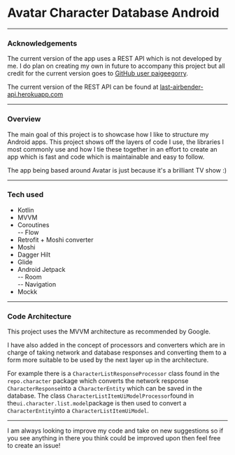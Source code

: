 
# Avatar Character Database Android  
***
### Acknowledgements  
The current version of the app uses a REST API which is not developed by me. I do plan on creating my own in future to accompany this project but all credit for the current version goes to [GitHub user paigeegorry](https://github.com/paigeegorry/last-airbender-api).   
  
The current version of the REST API can be found at [last-airbender-api.herokuapp.com](https://last-airbender-api.herokuapp.com/)  
***  
### Overview  
The main goal of this project is to showcase how I like to structure my Android apps. This project shows off the layers of code I use, the libraries I most commonly use and how I tie these together in an effort to create an app which is fast and code which is maintainable and easy to follow.  
  
The app being based around Avatar is just because it's a brilliant TV show :)  
***  
### Tech used  
 - Kotlin  
 - MVVM  
 - Coroutines  
 -- Flow  
 - Retrofit + Moshi converter  
 - Moshi  
 - Dagger Hilt  
 - Glide  
 - Android Jetpack  
 -- Room  
 -- Navigation  
 - Mockk  
***  
### Code Architecture  
This project uses the MVVM architecture as recommended by Google.  
  
I have also added in the concept of processors and converters which are in charge of taking network and database responses and converting them to a form more suitable to be used by the next layer up in the architecture.  

For example there is a `CharacterListResponseProcessor` class found in the `repo.character` package which converts the network response `CharacterResponse`into a `CharacterEntity` which can be saved in the database. The class `CharacterListItemUiModelProcessor`found in the`ui.character.list.model`package is then used to convert a `CharacterEntity`into a `CharacterListItemUiModel`.
***  
I am always looking to improve my code and take on new suggestions so if you see anything in there you think could be improved upon then feel free to create an issue!